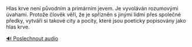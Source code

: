 
Hlas krve není původním a primárním jevem. Je vyvoláván rozumovými úvahami. Protože člověk věří, že je spřízněn s jinými lidmi přes společné předky, vytváří si takové city a pocity, které jsou poeticky popisovány jako hlas krve.

[🔊 Poslechnout audio](/data/7-paragraphs/audio/chapter_37/para_008-Hlas-krve-nen-pvodnm-a-primrnm-jevem-Je-vyvo.mp3)
